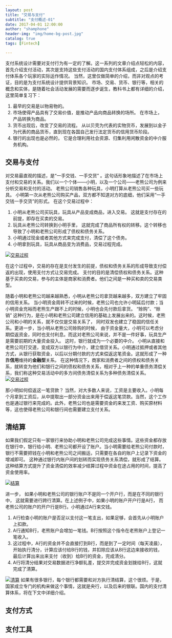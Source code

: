 ```yaml
---
layout: post
title: "交易与支付"
subtitle: "支付概述-01"
date: 2017-04-01 12:00:00
author: "shamphone"
header-img: "img/home-bg-post.jpg"
catalog: true
tags: [Fintech]

---
```


支付系统设计需要对支付行为有一定的了解。这一系列的文章介绍点轻松的内容，首先介绍支付活动，其次是支持这些支付活动的国内支付体系组成，之后是介绍支付体系各个玩家的实际运作情况。 当然，这里仅做简单的介绍，而非对观点的考证，目的是为支付系统设计提供背景知识。 
市场、交易、货币、银行等，相关的概念和实体，是随着社会活动发展的需要而逐步诞生，教科书上都有详细的介绍，这里简单复习下：
1. 最早的交易是以物易物的。   
2. 市场使得产品具有了交易价值，是推动产品向商品转换的场所。  在市场上， 产品转换为商品。 
3. 货币出现后，改变了交易的流程。 从以贝壳为代表的实物货币，发展到以金子为代表的商品货币，直到现在各国自己发行法定货币的信用货币阶段。   
4. 银行的出现也是必然的， 它是合理利用社会资源、归集利用闲散资金的中介服务机构。  

## 交易与支付

对交易最直观的描述，是“一手交钱、一手交货” 。这句话形象地描述了在市场上支付和交易的关系。我们以一个个体——小明，以及一个公司——老熊公司为例来分析交易和支付的活动。
老熊公司销售各种玩具，小明打算从老熊公司买一些玩具。 小明第一次从老熊公司购买产品，双方都不知道对方的底细，他们采用“一手交钱一手交货”的形式。 在这个交易过程中：
1. 小明从老熊公司买玩具，玩具从产品变成商品，进入交易。 这就是支付存在的前提，即存在买卖的交易。   
2. 玩具从老熊公司转换到小明手里， 这就完成了商品所有权的转移。这个转移也导致了小明和老熊公司形成了债权和债务关系。 
2. 小明通过现金或者其他方式来完成支付，清偿了这个债务。 
4. 小明拿到玩具，玩具从商品变为消费品，交易过程完成。

[![交易过程](http://blog.lixf.cn/img/in-post/concept-overview-exchange.jpg)](http://blog.lixf.cn/img/in-post/concept-overview-exchange.jpg)

在这个过程中，交易的存在是支付发生的前提，债权和债务关系的形成导致支付偿返的出现，使用支付方式让交易完成。 支付的目的是清偿债权和债务关系。这种基于买卖的交易，参与的主体是商家和消费者。他们之间是一种买和卖的交易类型。 

随着小明和老熊公司越来越熟悉，小明从老熊公司拿货越来越多，双方建立了牢固的信用关系。 当小明资金周转不过来的时候，老熊公司也允许小明延后付款；当小明资金充裕而老熊生产跟不上的时候，小明也会先付款后拿货。 “赊购”、“赊销” 这种行为，是在小明和老熊公司建立信用的基础上发展出来的。这时候，老熊公司和小明的关系，就不仅仅是交易关系了， 同时双发也建立了稳固的信任关系。更进一步，当小明从老熊公司赊购的时候， 由于资金量大，小明可以考虑分期偿返资金，同时也支付利息。而这对老熊公司来说，并不是一件好事，玩具生产是需要前期的大量资金投入。 这时，银行就成为一个必要的中介。 小明从直接和老熊公司打交道，变成双方以银行为中介，建立借贷关系。小明通过抵押或者其他方式，从银行获取资金，以后以分期付款的方式来偿返这笔资金。这就形成了一种靠**信用**维持的**金融型**关系。  在这种情况下，商家和消费者之间的债权和债务关系，就转变为他们和银行之间的债权和债务关系，相对于上一种的单重债务清偿关系，我们称这种交易活动中的多方间债务清偿关系为多种债务清偿关系。  
[![交易过程](http://blog.lixf.cn/img/in-post/concept-overview-mul.jpg)](http://blog.lixf.cn/img/in-post/concept-overview-mul.jpg)

那小明如何偿返这一笔贷款？ 当然，对大多数人来说，工资是主要收入。小明每个月拿到工资后，从中提取出一部分资金出来用于偿返这笔贷款。当然，这个工作也是通过银行来完成的。此外，老熊公司也是需要资金的来发工资、购买原材料等，这也使得老熊公司和银行间也需要建立支付关系。


## 清结算

如果我们假定只有一家银行来协助小明和老熊公司完成这些事情。这些资金都存放在银行中，银行给小明、老熊公司都开设了账户。当小明需要给老熊公司付款时，银行不需要把钱在小明和老熊公司之间搬运，只需要在各自的账户上记录下资金的增减即可。 这种通过银行内账户间的划转而实现债务关系清偿，就形成了结算。 这种结算方式提升了资金清偿的效率减少结算过程中资金在途占用的时间，提高了资金使用率。 

[![结算](http://blog.lixf.cn/img/in-post/concept-overview-st.jpg)](http://blog.lixf.cn/img/in-post/concept-overview-st.jpg)

进一步， 如果小明和老熊公司的银行账户不是同一个开户行，而是在不同的银行中， 这就需要进行跨行清算。在上述例子中，如果小明的账户开户行是A行， 而老熊公司的账户的开户行是B行。小明通过A行来交钱。
1. A行检查小明的账户是否足以支付这一笔支出，如果足够，会首先从小明账户上扣款。
2. A行通知B行，老熊账户会增加一笔钱。B行按照这个指令在老熊账户上登记一笔收入。 
3. 这过程中，A行的资金并不会直接打到B行，而是到了一定时间（每天凌晨），开始执行清分，计算应该付给B行的钱，并扣除应该从B行这边来接收的钱，最后计算出来出来支付（收到）给B行的资金，完成清分。 
4. A行将清分结果对交易数据进行净额轧差，提交并完成资金划拨给B行，这就完成了清算。 

[![清算](http://blog.lixf.cn/img/in-post/concept-overview-cl.jpg)](http://blog.lixf.cn/img/in-post/concept-overview-cl.jpg)
如果有很多银行，每个银行都需要和对方执行清结算，这个很烦。于是，国家成立专门的机构来做这个事情，这就是央行，以及后来的银联。国内的支付清算体系，将在下文中详细介绍。 

## 支付方式


## 支付工具

